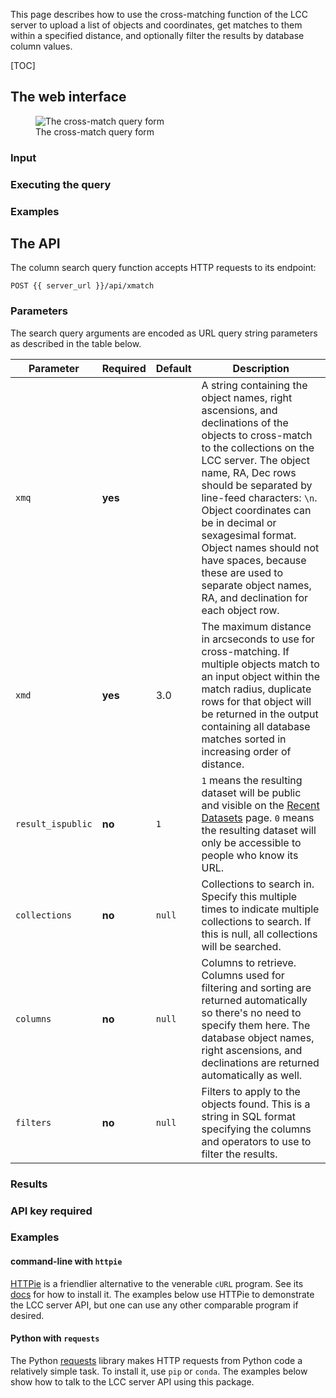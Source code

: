 This page describes how to use the cross-matching function of the LCC server to
upload a list of objects and coordinates, get matches to them within a specified
distance, and optionally filter the results by database column values.

[TOC]

## The web interface

<figure class="figure">
  <img src="/server-static/lcc-server-search-xmatch.png"
       class="figure-img img-fluid"
       alt="The cross-match query form">
  <figcaption class="figure-caption text-center">
    The cross-match query form
  </figcaption>
</figure>


### Input

### Executing the query

### Examples


## The API

The column search query function accepts HTTP requests to its endpoint:

```
POST {{ server_url }}/api/xmatch
```

### Parameters

The search query arguments are encoded as URL query string parameters as
described in the table below.

Parameter          | Required | Default | Description
------------------ | -------- | ------- | -----------
`xmq`              | **yes**  |         | A string containing the object names, right ascensions, and declinations of the objects to cross-match to the collections on the LCC server. The object name, RA, Dec rows should be separated by line-feed characters: `\n`. Object coordinates can be in decimal or sexagesimal format. Object names should not have spaces, because these are used to separate object names, RA, and declination for each object row.
`xmd`              | **yes**  | 3.0     | The maximum distance in arcseconds to use for cross-matching. If multiple objects match to an input object within the match radius, duplicate rows for that object will be returned in the output containing all database matches sorted in increasing order of distance.
`result_ispublic`  | **no**   | `1`     | `1` means the resulting dataset will be public and visible on the [Recent Datasets](/datasets) page. `0` means the resulting dataset will only be accessible to people who know its URL.
`collections`      | **no**   | `null`  | Collections to search in. Specify this multiple times to indicate multiple collections to search. If this is null, all collections will be searched.
`columns`          | **no**   | `null`  | Columns to retrieve. Columns used for filtering and sorting are returned automatically so there's no need to specify them here. The database object names, right ascensions, and declinations are returned automatically as well.
`filters`          | **no**   | `null`  | Filters to apply to the objects found. This is a string in SQL format specifying the columns and operators to use to filter the results.


### Results


### API key required


### Examples

#### command-line with `httpie`

[HTTPie](https://httpie.org) is a friendlier alternative to the venerable `cURL`
program. See its [docs](https://httpie.org/doc#installation) for how to install
it. The examples below use HTTPie to demonstrate the LCC server API, but one can
use any other comparable program if desired.


#### Python with `requests`

The Python [requests](http://docs.python-requests.org/en/master/) library makes
HTTP requests from Python code a relatively simple task. To install it, use
`pip` or `conda`. The examples below show how to talk to the LCC server API
using this package.
